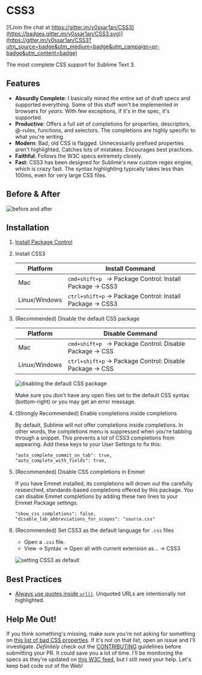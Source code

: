 CSS3
====

[![Join the chat at https://gitter.im/y0ssar1an/CSS3](https://badges.gitter.im/y0ssar1an/CSS3.svg)](https://gitter.im/y0ssar1an/CSS3?utm_source=badge&utm_medium=badge&utm_campaign=pr-badge&utm_content=badge)

The most complete CSS support for Sublime Text 3.

## Features

* __Absurdly Complete__: I basically mined the entire set of draft specs
  and supported everything. Some of this stuff won't be implemented in browsers
  for *years*. With few exceptions, if it's in the spec, it's supported.
* __Productive__: Offers a full set of completions for properties, descriptors,
  @-rules, functions, and selectors. The completions are highly specific to what
  you're writing.
* __Modern__: Bad, old CSS is flagged. Unnecessarily prefixed properties aren't
  highlighted. Catches lots of mistakes. Encourages best practices.
* __Faithful__: Follows the W3C specs extremely closely.
* __Fast__: CSS3 has been designed for Sublime's new custom regex engine,
  which is crazy fast. The syntax highlighting typically takes less than 100ms,
  even for very large CSS files.


## Before & After

![before and after](http://i.imgur.com/H4yUEC6.jpg)

## Installation

1. [Install Package Control](https://sublime.wbond.net/installation)
2. Install CSS3

    | Platform      | Install Command                                                      |
    | --------------| -------------------------------------------------------------------- |
    | Mac           | `cmd+shift+p`&nbsp;&nbsp; → Package Control: Install Package → CSS3  |
    | Linux/Windows | `ctrl+shift+p` → Package Control: Install Package → CSS3             |

3. (Recommended) Disable the default CSS package

    | Platform      | Disable Command                                                      |
    | ------------- | -------------------------------------------------------------------- |
    | Mac           | `cmd+shift+p`&nbsp;&nbsp; → Package Control: Disable Package → CSS   |
    | Linux/Windows | `ctrl+shift+p` → Package Control: Disable Package → CSS              |

    ![disabling the default CSS package](http://i.imgur.com/JUTJPZJ.gif)

    Make sure you don't have any open files set to the default CSS syntax (bottom-right)
    or you may get an error message.

4. (Strongly Recommended) Enable completions inside completions

    By default, Sublime will not offer completions inside completions. In other
    words, the completions menu is suppressed when you're tabbing through a
    snippet. This prevents a lot of CSS3 completions from appearing. Add these
    keys to your User Settings to fix this:

    ```
    "auto_complete_commit_on_tab": true,
    "auto_complete_with_fields": true,
    ```

5. (Recommended) Disable CSS completions in Emmet

    If you have Emmet installed, its completions will drown out the
    carefully researched, standards-based completions offered by this package.
    You can disable Emmet completions by adding these two lines to your Emmet
    Package settings.

    ```
    "show_css_completions": false,
    "disable_tab_abbreviations_for_scopes": "source.css"
    ```

6. (Recommended) Set CSS3 as the default language for `.css` files
    * Open a `.css` file.
    * View → Syntax → Open all with current extension as... → CSS3

    ![setting CSS3 as default](http://i.imgur.com/0xRQRFp.gif)

## Best Practices

* [Always use quotes inside `url()`](https://drafts.csswg.org/css-values/#urls).
  Unquoted URLs are intentionally not highlighted.

## Help Me Out!

If you think something's missing, make sure you're not asking for something
on [this list of bad CSS properties](https://gist.github.com/y0ssar1an/bb95223148e486acbe7a#file-bad_css).
If it's not on that list, open an issue and I'll investigate. *Definitely* check
out the [CONTRIBUTING](https://github.com/y0ssar1an/CSS3/blob/master/CONTRIBUTING.md)
guidelines before submitting your PR. It could save you a lot of time. I'll be
monitoring the specs as they're updated on [this W3C feed](https://www.w3.org/Style/CSS/current-work.en.html),
but I still need your help. Let's keep bad code out of the Web!
